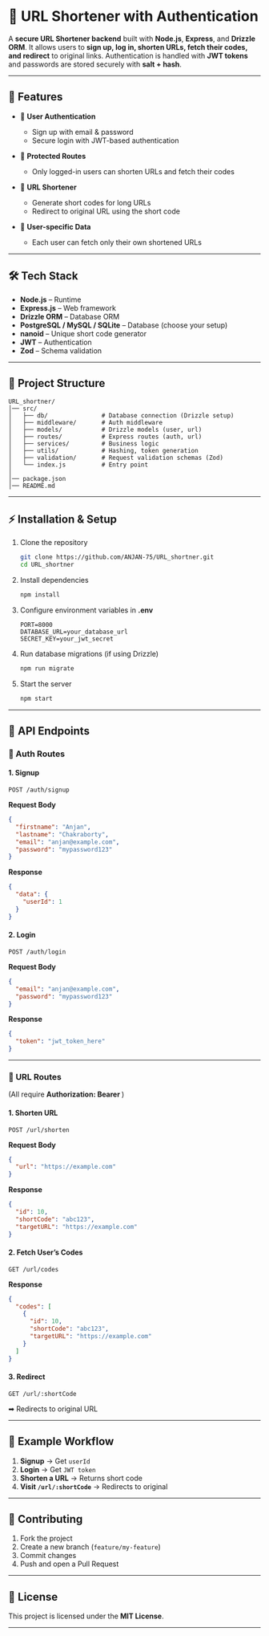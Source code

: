 

# 🔗 URL Shortener with Authentication

A **secure URL Shortener backend** built with **Node.js**, **Express**, and **Drizzle ORM**.
It allows users to **sign up, log in, shorten URLs, fetch their codes, and redirect** to original links.
Authentication is handled with **JWT tokens** and passwords are stored securely with **salt + hash**.

---

## 🚀 Features

* 👤 **User Authentication**

  * Sign up with email & password
  * Secure login with JWT-based authentication
* 🔑 **Protected Routes**

  * Only logged-in users can shorten URLs and fetch their codes
* 🔗 **URL Shortener**

  * Generate short codes for long URLs
  * Redirect to original URL using the short code
* 📂 **User-specific Data**

  * Each user can fetch only their own shortened URLs

---

## 🛠️ Tech Stack

* **Node.js** – Runtime
* **Express.js** – Web framework
* **Drizzle ORM** – Database ORM
* **PostgreSQL / MySQL / SQLite** – Database (choose your setup)
* **nanoid** – Unique short code generator
* **JWT** – Authentication
* **Zod** – Schema validation

---

## 📂 Project Structure

```
URL_shortner/
│── src/
│   ├── db/               # Database connection (Drizzle setup)
│   ├── middleware/       # Auth middleware
│   ├── models/           # Drizzle models (user, url)
│   ├── routes/           # Express routes (auth, url)
│   ├── services/         # Business logic
│   ├── utils/            # Hashing, token generation
│   ├── validation/       # Request validation schemas (Zod)
│   └── index.js          # Entry point
│
│── package.json
│── README.md
```

---

## ⚡ Installation & Setup

1. Clone the repository

   ```bash
   git clone https://github.com/ANJAN-75/URL_shortner.git
   cd URL_shortner
   ```

2. Install dependencies

   ```bash
   npm install
   ```

3. Configure environment variables in **.env**

   ```env
   PORT=8000
   DATABASE_URL=your_database_url
   SECRET_KEY=your_jwt_secret
   ```

4. Run database migrations (if using Drizzle)

   ```bash
   npm run migrate
   ```

5. Start the server

   ```bash
   npm start
   ```

---

## 📌 API Endpoints

### 👤 Auth Routes

#### 1. Signup

```http
POST /auth/signup
```

**Request Body**

```json
{
  "firstname": "Anjan",
  "lastname": "Chakraborty",
  "email": "anjan@example.com",
  "password": "mypassword123"
}
```

**Response**

```json
{
  "data": {
    "userId": 1
  }
}
```

#### 2. Login

```http
POST /auth/login
```

**Request Body**

```json
{
  "email": "anjan@example.com",
  "password": "mypassword123"
}
```

**Response**

```json
{
  "token": "jwt_token_here"
}
```

---

### 🔗 URL Routes

(All require **Authorization: Bearer <token>**)

#### 1. Shorten URL

```http
POST /url/shorten
```

**Request Body**

```json
{
  "url": "https://example.com"
}
```

**Response**

```json
{
  "id": 10,
  "shortCode": "abc123",
  "targetURL": "https://example.com"
}
```

#### 2. Fetch User’s Codes

```http
GET /url/codes
```

**Response**

```json
{
  "codes": [
    {
      "id": 10,
      "shortCode": "abc123",
      "targetURL": "https://example.com"
    }
  ]
}
```

#### 3. Redirect

```http
GET /url/:shortCode
```

➡ Redirects to original URL

---

## 🧪 Example Workflow

1. **Signup** → Get `userId`
2. **Login** → Get `JWT token`
3. **Shorten a URL** → Returns short code
4. **Visit `/url/:shortCode`** → Redirects to original

---

## 🤝 Contributing

1. Fork the project
2. Create a new branch (`feature/my-feature`)
3. Commit changes
4. Push and open a Pull Request

---

## 📜 License

This project is licensed under the **MIT License**.

---



